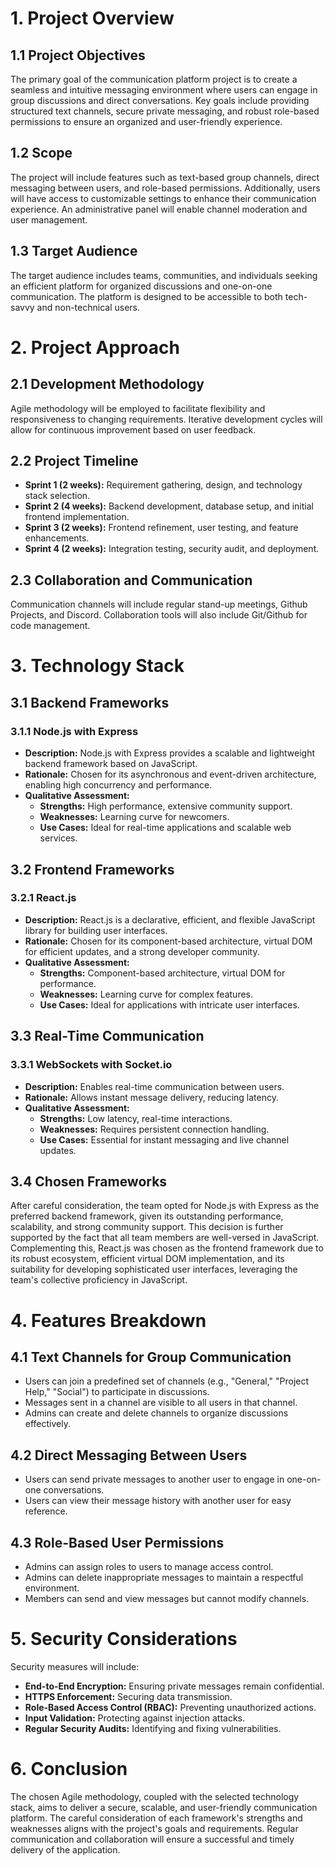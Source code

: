 # 1. Project Overview

## 1.1 Project Objectives
The primary goal of the communication platform project is to create a seamless and intuitive messaging environment where users can engage in group discussions and direct conversations. Key goals include providing structured text channels, secure private messaging, and robust role-based permissions to ensure an organized and user-friendly experience.

## 1.2 Scope
The project will include features such as text-based group channels, direct messaging between users, and role-based permissions. Additionally, users will have access to customizable settings to enhance their communication experience. An administrative panel will enable channel moderation and user management.

## 1.3 Target Audience
The target audience includes teams, communities, and individuals seeking an efficient platform for organized discussions and one-on-one communication. The platform is designed to be accessible to both tech-savvy and non-technical users.

# 2. Project Approach

## 2.1 Development Methodology
Agile methodology will be employed to facilitate flexibility and responsiveness to changing requirements. Iterative development cycles will allow for continuous improvement based on user feedback.

## 2.2 Project Timeline
- **Sprint 1 (2 weeks):** Requirement gathering, design, and technology stack selection.
- **Sprint 2 (4 weeks):** Backend development, database setup, and initial frontend implementation.
- **Sprint 3 (2 weeks):** Frontend refinement, user testing, and feature enhancements.
- **Sprint 4 (2 weeks):** Integration testing, security audit, and deployment.

## 2.3 Collaboration and Communication
Communication channels will include regular stand-up meetings, Github Projects, and Discord. Collaboration tools will also include Git/Github for code management.

# 3. Technology Stack

## 3.1 Backend Frameworks
### 3.1.1 Node.js with Express
- **Description:** Node.js with Express provides a scalable and lightweight backend framework based on JavaScript.
- **Rationale:** Chosen for its asynchronous and event-driven architecture, enabling high concurrency and performance.
- **Qualitative Assessment:**
  - **Strengths:** High performance, extensive community support.
  - **Weaknesses:** Learning curve for newcomers.
  - **Use Cases:** Ideal for real-time applications and scalable web services.

## 3.2 Frontend Frameworks
### 3.2.1 React.js
- **Description:** React.js is a declarative, efficient, and flexible JavaScript library for building user interfaces.
- **Rationale:** Chosen for its component-based architecture, virtual DOM for efficient updates, and a strong developer community.
- **Qualitative Assessment:**
  - **Strengths:** Component-based architecture, virtual DOM for performance.
  - **Weaknesses:** Learning curve for complex features.
  - **Use Cases:** Ideal for applications with intricate user interfaces.

## 3.3 Real-Time Communication
### 3.3.1 WebSockets with Socket.io
- **Description:** Enables real-time communication between users.
- **Rationale:** Allows instant message delivery, reducing latency.
- **Qualitative Assessment:**
  - **Strengths:** Low latency, real-time interactions.
  - **Weaknesses:** Requires persistent connection handling.
  - **Use Cases:** Essential for instant messaging and live channel updates.

## 3.4 Chosen Frameworks
After careful consideration, the team opted for Node.js with Express as the preferred backend framework, given its outstanding performance, scalability, and strong community support. This decision is further supported by the fact that all team members are well-versed in JavaScript. Complementing this, React.js was chosen as the frontend framework due to its robust ecosystem, efficient virtual DOM implementation, and its suitability for developing sophisticated user interfaces, leveraging the team's collective proficiency in JavaScript.

# 4. Features Breakdown

## 4.1 Text Channels for Group Communication
- Users can join a predefined set of channels (e.g., "General," "Project Help," "Social") to participate in discussions.
- Messages sent in a channel are visible to all users in that channel.
- Admins can create and delete channels to organize discussions effectively.

## 4.2 Direct Messaging Between Users
- Users can send private messages to another user to engage in one-on-one conversations.
- Users can view their message history with another user for easy reference.

## 4.3 Role-Based User Permissions
- Admins can assign roles to users to manage access control.
- Admins can delete inappropriate messages to maintain a respectful environment.
- Members can send and view messages but cannot modify channels.

# 5. Security Considerations
Security measures will include:
- **End-to-End Encryption:** Ensuring private messages remain confidential.
- **HTTPS Enforcement:** Securing data transmission.
- **Role-Based Access Control (RBAC):** Preventing unauthorized actions.
- **Input Validation:** Protecting against injection attacks.
- **Regular Security Audits:** Identifying and fixing vulnerabilities.

# 6. Conclusion
The chosen Agile methodology, coupled with the selected technology stack, aims to deliver a secure, scalable, and user-friendly communication platform. The careful consideration of each framework's strengths and weaknesses aligns with the project's goals and requirements. Regular communication and collaboration will ensure a successful and timely delivery of the application.

